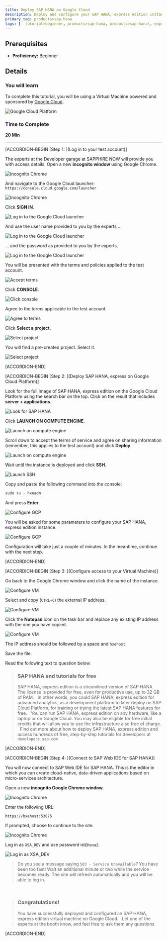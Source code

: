```yaml
---
title: Deploy SAP HANA on Google Cloud
description: Deploy and configure your SAP HANA, express edition instance on Google Cloud in 10 minutes.
primary_tag: products>sap-hana
tags: [  tutorial>beginner, products>sap-hana, products>sap-hana\,-express-edition, products>sap-web-ide ]
---
```


## Prerequisites  
 - **Proficiency:** Beginner

## Details
### You will learn  

To complete this tutorial, you will be using a Virtual Machine powered and sponsored by [Google Cloud](https://cloud.google.com/).

![Google Cloud Platform](gcpx2.png)

### Time to Complete
**20 Min**

---

[ACCORDION-BEGIN [Step 1: ](Log in to your test account)]

The experts at the Developer garage at SAPPHIRE NOW will provide you with access details. Open a new **incognito window** using Google Chrome.

![Incognito Chrome](incognito.png)

And navigate to the Google Cloud launcher: `https://console.cloud.google.com/launcher`

![Incognito Chrome](incognito2.png)

Click **SIGN IN**.

![Log in to the Google Cloud launcher](signin.png)

And use the user name provided to you by the experts ...

![Log in to the Google Cloud launcher](1.png)

... and the password as provided to you by the experts.

![Log in to the Google Cloud launcher](2.png)

You will be presented with the terms and policies applied to the test account.

![Accept terms](accept.png)

Click **CONSOLE**.

![Click console](console.png)

Agree to the terms applicable to the test account.

![Agree to terms](agree.png)

Click **Select a project**.

![Select project](project.png)

You will find a pre-created project. Select it.

![Select project](project2.png)


[ACCORDION-END]

[ACCORDION-BEGIN [Step 2: ](Deploy SAP HANA, express on Google Cloud Platform)]

Look for the full image of SAP HANA, express edition on the Google Cloud Platform using the search bar on the top. Click on the result that includes **server + applications**.

![Look for SAP HANA](search.png)

Click **LAUNCH ON COMPUTE ENGINE**.

![Launch on compute engine](launch.png)

Scroll down to accept the terms of service and agree on sharing information (remember, this applies to the test account) and click **Deploy**.

![Launch on compute engine](deploy.png)

Wait until the instance is deployed and click  **SSH**.

![Launch SSH](ssh.png)

Copy and paste the following command into the console:

```txt
sudo su - hxeadm
```

And press **Enter**.

![Configure GCP](sudo.png)

You will be asked for some parameters to configure your SAP HANA, express edition instance.

![Configure GCP](config.png)

Configuration will take just a couple of minutes. In the meantime, continue with the next step.

[ACCORDION-END]


[ACCORDION-BEGIN [Step 3: ](Configure access to your Virtual Machine)]

Go back to the Google Chrome window and click the name of the instance.

![Configure VM](vm.png)

Select and copy (`CTRL+C`) the external IP address.

![Configure VM](IP.png)

Click the **Notepad** icon on the task bar and replace any existing IP address with the one you have copied.

![Configure VM](host.png)

The IP address should be followed by a space and `hxehost`.

Save the file.

Read the following text to question below.

> ### **SAP HANA and tutorials for free**
> SAP HANA, express edition is a streamlined version of SAP HANA. The license is provided for free, even for productive use, up to 32 GB of RAM.
>&nbsp;
>In other words, you could SAP HANA, express edition for advanced analytics, as a development platform to later deploy on SAP Cloud Platform, for training or trying the latest SAP HANA features for free.
>&nbsp;
>You can run SAP HANA, express edition on any hardware, like a laptop or on Google Cloud. You may also be eligible for free initial credits that will allow you to use the infrastructure also free of charge.
>&nbsp;
>Find out more about how to deploy SAP HANA, express edition and access hundreds of free, step-by-step tutorials for developers at `developers.sap.com`


[ACCORDION-END]

[ACCORDION-BEGIN [Step 4: ](Connect to SAP Web IDE for SAP HANA)]

You will now connect to SAP Web IDE for SAP HANA. This is the editor in which you can create cloud-native, data-driven applications based on micro-services architecture.

Open a new **incognito Google Chrome window**.

![Incognito Chrome](incognito.png)

Enter the following URL:

```text
https://hxehost:53075
```
If prompted, choose to continue to the site.

![Incognito Chrome](chrome2.png)

Log in as `XSA_DEV` and use password `HXEHana2`.

![Log in as XSA_DEV](password.png)

>Do you see a message saying `503 - Service Unavailable`? You have been too fast! Wait an additional minute or two while the service becomes ready. The site will refresh automatically and you will be able to log in.

</br>

> ### **Congratulations!**
>You have successfully deployed and configured an SAP HANA, express edition virtual machine on Google Cloud.
>&nbsp;
>Let one of the experts at the booth know, and feel free to ask them any questions.

[ACCORDION-END]
